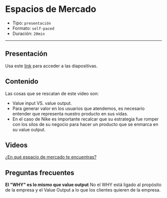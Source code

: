 # Espacios de Mercado

* Tipo: `presentación`
* Formato: `self-paced`
* Duración: `20min`

***

## Presentación
Usa este [link](https://docs.google.com/presentation/d/1-SgVghogOwuE1FGAA7nnDpkdMMB5Y0kVZOaNMW2Eyng/edit#slide=id.g38113bfa8e_0_0) para acceder a las diapositívas.


## Contenido
Las cosas que se rescatan de este video son:

* Value input VS. value output.
* Para generar valor en los usuarios que atendemos, 
es necesario entender que representa nuestro producto en sus vidas.
* En el caso de Nike es importante recalcar que su estrategia fue 
romper con los silos de su negocio para hacer un producto que se enmarca en su value output.

## Videos
[¿En qué espacio de mercado te encuentras?](https://www.useloom.com/share/cde507e3a27544c99696fc565d6cdfa9)

## Preguntas frecuentes
**El "WHY" es lo mismo que value output**
No el WHY está ligado al propósito de la empresa y el Value Output a lo que los clientes quieren de la empresa.